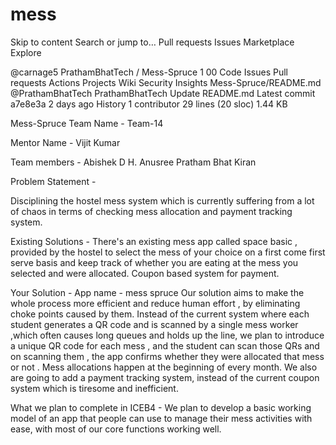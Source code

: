 # mess

Skip to content
Search or jump to…
Pull requests
Issues
Marketplace
Explore
 
@carnage5 
PrathamBhatTech
/
Mess-Spruce
1
00
Code
Issues
Pull requests
Actions
Projects
Wiki
Security
Insights
Mess-Spruce/README.md
@PrathamBhatTech
PrathamBhatTech Update README.md
Latest commit a7e8e3a 2 days ago
 History
 1 contributor
29 lines (20 sloc)  1.44 KB
  
Mess-Spruce
Team Name - Team-14

Mentor Name - Vijit Kumar

Team members - Abishek D H. Anusree Pratham Bhat Kiran

Problem Statement -

Disciplining the hostel mess system which is currently suffering from a lot of chaos in terms of checking mess allocation and payment tracking system.

Existing Solutions -
There's an existing mess app called space basic , provided by the hostel to select the mess of your choice on a first come first serve basis and keep track of whether you are eating at the mess you selected and were allocated. Coupon based system for payment.

Your Solution -
App name - mess spruce
Our solution aims to make the whole process more efficient and reduce human effort , by eliminating choke points caused by them. Instead of the current system where each student generates a QR code and is scanned by a single mess worker ,which often causes long queues and holds up the line, we plan to introduce a unique QR code for each mess , and the student can scan those QRs and on scanning them , the app confirms whether they were allocated that mess or not . Mess allocations happen at the beginning of every month. We also are going to add a payment tracking system, instead of the current coupon system which is tiresome and inefficient.

What we plan to complete in ICEB4 -
We plan to develop a basic working model of an app that people can use to manage their mess activities with ease, with most of our core functions working well.

